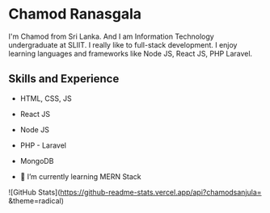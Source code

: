 # Chamod Ranasgala

I'm Chamod from Sri Lanka. And I am Information Technology undergraduate at SLIIT. I really like to full-stack development. I enjoy learning languages and frameworks like Node JS, React JS, PHP Laravel.

## Skills and Experience

- HTML, CSS, JS
- React JS
- Node JS
- PHP - Laravel
- MongoDB

- 🌱 I’m currently learning MERN Stack


![GitHub Stats](https://github-readme-stats.vercel.app/api?chamodsanjula= &theme=radical)
